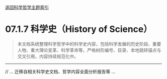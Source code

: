 [返回科学哲学主题索引](./README.md)

# 07.1.7 科学史（History of Science）

> 本文档系统整理科学哲学中的科学史内容，包括科学发展的历史阶段、重要人物、重大理论变革、科学革命等，严格树形编号、目录、本地跳转锚点与交叉引用，内容持续规范化中。

---

// ... 迁移自相关科学史文档、哲学内容全面分析报告等 ...
